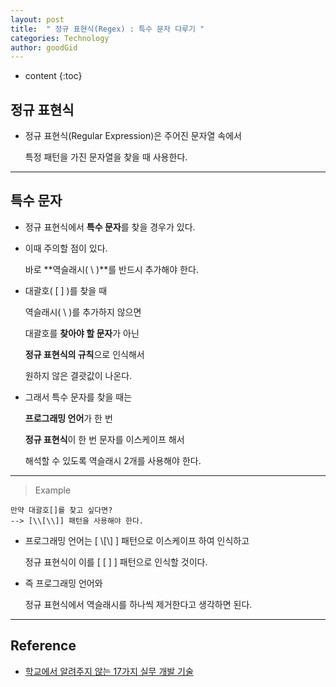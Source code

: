```yaml
---
layout: post
title:  " 정규 표현식(Regex) : 특수 문자 다루기 "
categories: Technology
author: goodGid
---
```

* content
{:toc}

## 정규 표현식

* 정규 표현식(Regular Expression)은 주어진 문자열 속에서

  특정 패턴을 가진 문자열을 찾을 때 사용한다.





---

## 특수 문자

* 정규 표현식에서 **특수 문자**를 찾을 경우가 있다.

* 이때 주의할 점이 있다.

  바로 **역슬래시( \ )**를 반드시 추가해야 한다.

* 대괄호( [ ] )를 찾을 때 

  역슬래시( \ )를 추가하지 않으면

  대괄호를 **찾아야 할 문자**가 아닌

  **정규 표현식의 규칙**으로 인식해서 

  원하지 않은 결괏값이 나온다.

* 그래서 특수 문자를 찾을 때는

  **프로그래밍 언어**가 한 번

  **정규 표현식**이 한 번 문자를 이스케이프 해서

  해석할 수 있도록 역슬래시 2개를 사용해야 한다.

---

> Example

```
만약 대괄호[]를 찾고 싶다면?
--> [\\[\\]] 패턴을 사용해야 한다.
```

* 프로그래밍 언어는 [ \\\[\\\] ] 패턴으로 이스케이프 하여 인식하고

  정규 표현식이 이를 [ [ ] ] 패턴으로 인식할 것이다.

* 즉 프로그래밍 언어와 

  정규 표현식에서 역슬래시를 하나씩 제거한다고 생각하면 된다.

---

## Reference

* [학교에서 알려주지 않는 17가지 실무 개발 기술](https://book.naver.com/bookdb/book_detail.nhn?bid=16324028)
